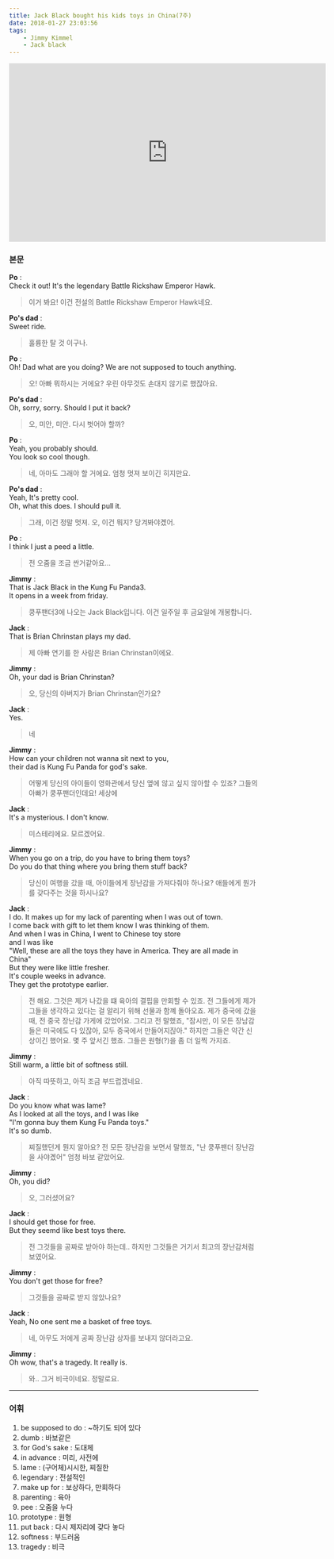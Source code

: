 ```yaml
---
title: Jack Black bought his kids toys in China(7주)
date: 2018-01-27 23:03:56
tags:
    - Jimmy Kimmel
    - Jack black
---
```


<iframe width="640" height="360" src="https://www.youtube.com/embed/vckEDtCbDxw" frameborder="0" allow="autoplay; encrypted-media" allowfullscreen></iframe>

### 본문
**Po** :  
Check it out! It's the legendary Battle Rickshaw Emperor Hawk.  
> 이거 봐요! 이건 전설의 Battle Rickshaw Emperor Hawk네요.  

**Po's dad** :  
Sweet ride.  
> 훌륭한 탈 것 이구나.

**Po** :  
Oh! Dad what are you doing? We are not supposed to touch anything.  
> 오! 아빠 뭐하시는 거에요? 우린 아무것도 손대지 않기로 했잖아요.  

**Po's dad** :  
Oh, sorry, sorry. Should I put it back?  
> 오, 미안, 미안. 다시 벗어야 할까?  

**Po** :  
Yeah, you probably should.  
You look so cool though.  
> 네, 아마도 그래야 할 거에요.
    엄청 멋져 보이긴 히지만요.  

**Po's dad** :  
Yeah, It's pretty cool.  
Oh, what this does. I should pull it.  
> 그래, 이건 정말 멋져.
    오, 이건 뭐지? 당겨봐야곘어.  

**Po** :  
I think I just a peed a little.  
> 전 오줌을 조금 싼거같아요...

**Jimmy** :  
That is Jack Black in the Kung Fu Panda3.  
It opens in a week from friday.  
> 쿵푸팬더3에 나오는 Jack Black입니다.
    이건 일주일 후 금요일에 개봉합니다.  

**Jack** :  
That is Brian Chrinstan plays my dad.  
> 제 아빠 연기를 한 사람은 Brian Chrinstan이에요.  

**Jimmy** :  
Oh, your dad is Brian Chrinstan?  
> 오, 당신의 아버지가 Brian Chrinstan인가요?  

**Jack** :  
Yes.  
> 네

**Jimmy** :  
How can your children not wanna sit next to you,  
their dad is Kung Fu Panda for god's sake.  
> 어떻게 당신의 아이들이 영화관에서 당신 옆에 않고 싶지 않아할 수 있죠?
    그들의 아빠가 쿵푸팬더인데요! 세상에

**Jack** :  
It's a mysterious. I don't know.  
> 미스테리에요. 모르겠어요.  

**Jimmy** :  
When you go on a trip, do you have to bring them toys?  
Do you do that thing where you bring them stuff back?  
> 당신이 여행을 갔을 때, 아이들에게 장난감을 가져다줘야 하나요?
    애들에게 뭔가를 갖다주는 것을 하시나요?  

**Jack** :  
I do. It makes up for my lack of parenting when I was out of town.  
I come back with gift to let them know I was thinking of them.  
And when I was in China, I went to Chinese toy store  
and I was like  
"Well, these are all the toys they have in America. They are all made in China"  
But they were like little fresher.  
It's couple weeks in advance.  
They get the prototype earlier.  
> 전 해요. 그것은 제가 나갔을 떄 육아의 결핍을 만회할 수 있죠.
    전 그들에게 제가 그들을 생각하고 있다는 걸 알리기 위해 선물과 함꼐 돌아오죠.
    제가 중국에 갔을때, 전 중국 장난감 가게에 갔었어요.
    그리고 전 말했죠,
    "잠시만, 이 모든 장남감들은 미국에도 다 있잖아, 모두 중국에서 만들어지짆아."
    하지만 그들은 약간 신상이긴 했어요.
    몇 주 앞서긴 했죠.
    그들은 원형(?)을 좀 더 일찍 가지죠.

**Jimmy** :  
Still warm, a little bit of softness still.  
> 아직 따뜻하고, 아직 조금 부드럽겠네요.  

**Jack** :  
Do you know what was lame?  
As I looked at all the toys, and I was like  
"I'm gonna buy them Kung Fu Panda toys."  
It's so dumb.  
> 찌질했던게 뭔지 알아요?
    전 모든 장난감을 보면서 말했죠,
    "난 쿵푸팬더 장난감을 사야곘어"
    엄청 바보 같았어요.

**Jimmy** :  
Oh, you did?  
> 오, 그러셨어요?

**Jack** :  
I should get those for free.  
But they seemd like best toys there.  
> 전 그것들을 공짜로 받아야 하는데..
    하지만 그것들은 거기서 최고의 장난감처럼 보였어요.  

**Jimmy** :  
You don't get those for free?  
> 그것들을 공짜로 받지 않았나요?  

**Jack** :  
Yeah, No one sent me a basket of free toys.  
> 네, 아무도 저에게 공짜 장난감 상자를 보내지 않더라고요.  

**Jimmy** :  
Oh wow, that's a tragedy. It really is.  
> 와.. 그거 비극이네요. 정말로요.  

---

### 어휘
1. be supposed to do : ~하기도 되어 있다
1. dumb : 바보같은
1. for God's sake : 도대체
1. in advance : 미리, 사전에
1. lame : (구어체)시시한, 찌질한
1. legendary : 전설적인
1. make up for : 보상하다, 만회하다
1. parenting : 육아
1. pee : 오줌을 누다
1. prototype : 원형
1. put back : 다시 제자리에 갖다 놓다
1. softness : 부드러움
1. tragedy : 비극

<!-- more -->